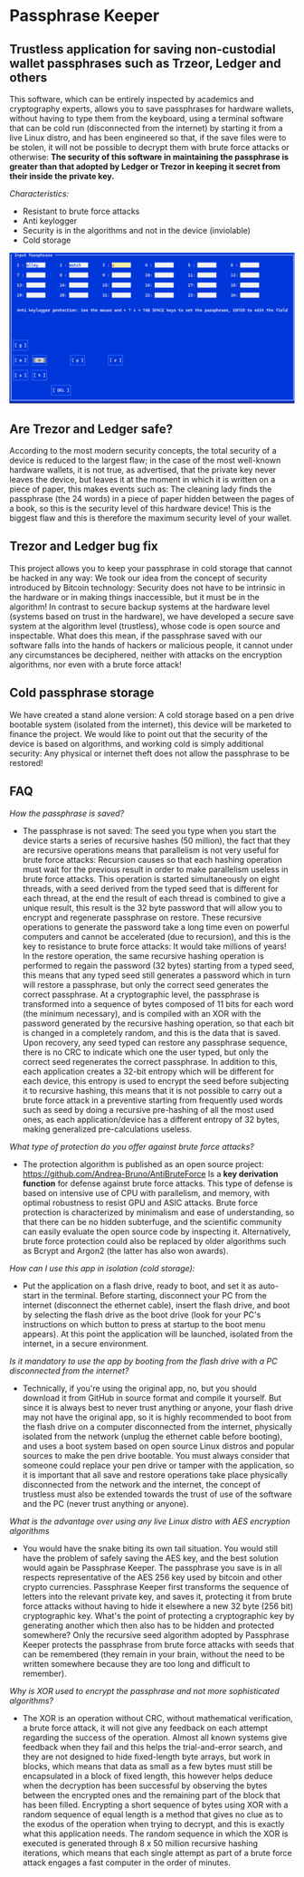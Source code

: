 # Passphrase Keeper
## Trustless application for saving non-custodial wallet passphrases such as Trzeor, Ledger and others

This software, which can be entirely inspected by academics and cryptography experts, allows you to save passphrases for hardware wallets, without having to type them from the keyboard, using a terminal software that can be cold run (disconnected from the internet) by starting it from a live Linux distro, and has been engineered so that, if the save files were to be stolen, it will not be possible to decrypt them with brute force attacks or otherwise: **The security of this software in maintaining the passphrase is greater than that adopted by Ledger or Trezor in keeping it secret from their inside the private key.**

*Characteristics:*
- Resistant to brute force attacks
- Anti keylogger
- Security is in the algorithms and not in the device (inviolable)
- Cold storage

![Passphrase keeper](Screenshot.png?raw=true "Screenshot")

## Are Trezor and Ledger safe?

According to the most modern security concepts, the total security of a device is reduced to the largest flaw; in the case of the most well-known hardware wallets, it is not true, as advertised, that the private key never leaves the device, but leaves it at the moment in which it is written on a piece of paper, this makes events such as:
The cleaning lady finds the passphrase (the 24 words) in a piece of paper hidden between the pages of a book, so this is the security level of this hardware device!
This is the biggest flaw and this is therefore the maximum security level of your wallet.

## Trezor and Ledger bug fix

This project allows you to keep your passphrase in cold storage that cannot be hacked in any way:
We took our idea from the concept of security introduced by Bitcoin technology: Security does not have to be intrinsic in the hardware or in making things inaccessible, but it must be in the algorithm! In contrast to secure backup systems at the hardware level (systems based on trust in the hardware), we have developed a secure save system at the algorithm level (trustless), whose code is open source and inspectable.
What does this mean, if the passphrase saved with our software falls into the hands of hackers or malicious people, it cannot under any circumstances be deciphered, neither with attacks on the encryption algorithms, nor even with a brute force attack!

## Cold passphrase storage
We have created a stand alone version:
A cold storage based on a pen drive bootable system (isolated from the internet), this device will be marketed to finance the project.
We would like to point out that the security of the device is based on algorithms, and working cold is simply additional security:
Any physical or internet theft does not allow the passphrase to be restored!

## FAQ

 *How the passphrase is saved?*
 - The passphrase is not saved: The seed you type when you start the device starts a series of recursive hashes (50 million), the fact that they are recursive operations means that parallelism is not very useful for brute force attacks: Recursion causes so that each hashing operation must wait for the previous result in order to make parallelism useless in brute force attacks. This operation is started simultaneously on eight threads, with a seed derived from the typed seed that is different for each thread, at the end the result of each thread is combined to give a unique result, this result is the 32 byte password that will allow you to encrypt and regenerate passphrase on restore.
   These recursive operations to generate the password take a long time even on powerful computers and cannot be accelerated (due to recursion), and this is the key to resistance to brute force attacks: It would take millions of years!
   In the restore operation, the same recursive hashing operation is performed to regain the password (32 bytes) starting from a typed seed, this means that any typed seed still generates a password which in turn will restore a passphrase, but only the correct seed generates the correct passphrase.
   At a cryptographic level, the passphrase is transformed into a sequence of bytes composed of 11 bits for each word (the minimum necessary), and is compiled with an XOR with the password generated by the recursive hashing operation, so that each bit is changed in a completely random, and this is the data that is saved.
   Upon recovery, any seed typed can restore any passphrase sequence, there is no CRC to indicate which one the user typed, but only the correct seed regenerates the correct passphrase. In addition to this, each application creates a 32-bit entropy which will be different for each device, this entropy is used to encrypt the seed before subjecting it to recursive hashing, this means that it is not possible to carry out a brute force attack in a preventive starting from frequently used words such as seed by doing a recursive pre-hashing of all the most used ones, as each application/device has a different entropy of 32 bytes, making generalized pre-calculations useless.

 *What type of protection do you offer against brute force attacks?*
 - The protection algorithm is published as an open source project: https://github.com/Andrea-Bruno/AntiBruteForce 
   Is a **key derivation function** for defense against brute force attacks.
   This type of defense is based on intensive use of CPU with parallelism, and memory, with optimal robustness to resist GPU and ASIC attacks.
   Brute force protection is characterized by minimalism and ease of understanding, so that there can be no hidden subterfuge, and the scientific community can easily evaluate the open source code by inspecting it.
   Alternatively, brute force protection could also be replaced by older algorithms such as Bcrypt and Argon2 (the latter has also won awards). 

*How can I use this app in isolation (cold storage):*
 - Put the application on a flash drive, ready to boot, and set it as auto-start in the terminal. Before starting, disconnect your PC from the internet (disconnect the ethernet cable), insert the flash drive, and boot by selecting the flash drive as the boot drive (look for your PC's instructions on which button to press at startup to the boot menu appears).
   At this point the application will be launched, isolated from the internet, in a secure environment.

*Is it mandatory to use the app by booting from the flash drive with a PC disconnected from the internet?*
 - Technically, if you're using the original app, no, but you should download it from GitHub in source format and compile it yourself.
   But since it is always best to never trust anything or anyone, your flash drive may not have the original app, so it is highly recommended to boot from the flash drive on a computer disconnected from the internet, physically isolated from the network (unplug the ethernet cable before booting), and uses a boot system based on open source Linux distros and popular sources to make the pen drive bootable.
   You must always consider that someone could replace your pen drive or tamper with the application, so it is important that all save and restore operations take place physically disconnected from the network and the internet, the concept of trustless must also be extended towards the trust of use of the software and the PC (never trust anything or anyone).

*What is the advantage over using any live Linux distro with AES encryption algorithms*
 - You would have the snake biting its own tail situation.
   You would still have the problem of safely saving the AES key, and the best solution would again be Passphrase Keeper.
   The passphrase you save is in all respects representative of the AES 256 key used by bitcoin and other crypto currencies. Passphrase Keeper first transforms the sequence of letters into the relevant private key, and saves it, protecting it from brute force attacks without having to hide it elsewhere a new 32 byte (256 bit) cryptographic key.
   What's the point of protecting a cryptographic key by generating another which then also has to be hidden and protected somewhere? Only the recursive seed algorithm adopted by Passphrase Keeper protects the passphrase from brute force attacks with seeds that can be remembered (they remain in your brain, without the need to be written somewhere because they are too long and difficult to remember).

*Why is XOR used to encrypt the passphrase and not more sophisticated algorithms?*
 - The XOR is an operation without CRC, without mathematical verification, a brute force attack, it will not give any feedback on each attempt regarding the success of the operation. Almost all known systems give feedback when they fail and this helps the trial-and-error search, and they are not designed to hide fixed-length byte arrays, but work in blocks, which means that data as small as a few bytes must still be encapsulated in a block of fixed length, this however helps deduce when the decryption has been successful by observing the bytes between the encrypted ones and the remaining part of the block that has been filled.
   Encrypting a short sequence of bytes using XOR with a random sequence of equal length is a method that gives no clue as to the exodus of the operation when trying to decrypt, and this is exactly what this application needs.
   The random sequence in which the XOR is executed is generated through 8 x 50 million recursive hashing iterations, which means that each single attempt as part of a brute force attack engages a fast computer in the order of minutes.
